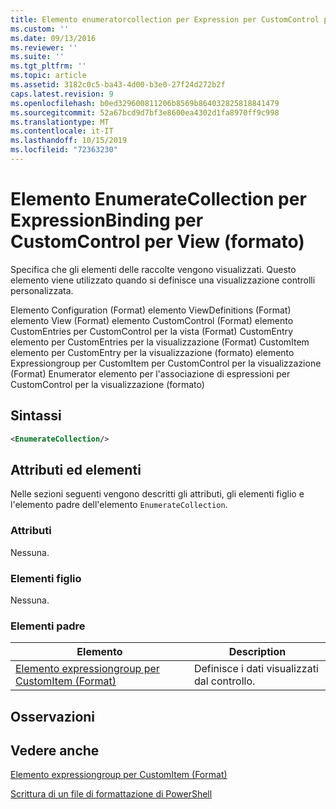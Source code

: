 ```yaml
---
title: Elemento enumeratorcollection per Expression per CustomControl per View (Format) | Microsoft Docs
ms.custom: ''
ms.date: 09/13/2016
ms.reviewer: ''
ms.suite: ''
ms.tgt_pltfrm: ''
ms.topic: article
ms.assetid: 3182c0c5-ba43-4d00-b3e0-27f24d272b2f
caps.latest.revision: 9
ms.openlocfilehash: b0ed329600811206b8569b864032825818841479
ms.sourcegitcommit: 52a67bcd9d7bf3e8600ea4302d1fa8970ff9c998
ms.translationtype: MT
ms.contentlocale: it-IT
ms.lasthandoff: 10/15/2019
ms.locfileid: "72363230"
---
```

# <a name="enumeratecollection-element-for-expressionbinding-for-customcontrol-for-view-format"></a>Elemento EnumerateCollection per ExpressionBinding per CustomControl per View (formato)

Specifica che gli elementi delle raccolte vengono visualizzati. Questo elemento viene utilizzato quando si definisce una visualizzazione controlli personalizzata.

Elemento Configuration (Format) elemento ViewDefinitions (Format) elemento View (Format) elemento CustomControl (Format) elemento CustomEntries per CustomControl per la vista (Format) CustomEntry elemento per CustomEntries per la visualizzazione (Format) CustomItem elemento per CustomEntry per la visualizzazione (formato) elemento Expressiongroup per CustomItem per CustomControl per la visualizzazione (Format) Enumerator elemento per l'associazione di espressioni per CustomControl per la visualizzazione (formato)

## <a name="syntax"></a>Sintassi

```xml
<EnumerateCollection/>
```

## <a name="attributes-and-elements"></a>Attributi ed elementi

Nelle sezioni seguenti vengono descritti gli attributi, gli elementi figlio e l'elemento padre dell'elemento `EnumerateCollection`.

### <a name="attributes"></a>Attributi

Nessuna.

### <a name="child-elements"></a>Elementi figlio

Nessuna.

### <a name="parent-elements"></a>Elementi padre

|Elemento|Description|
|-------------|-----------------|
|[Elemento expressiongroup per CustomItem (Format)](./expressionbinding-element-for-customitem-for-controls-for-configuration-format.md)|Definisce i dati visualizzati dal controllo.|

## <a name="remarks"></a>Osservazioni

## <a name="see-also"></a>Vedere anche

[Elemento expressiongroup per CustomItem (Format)](./expressionbinding-element-for-customitem-for-controls-for-configuration-format.md)

[Scrittura di un file di formattazione di PowerShell](./writing-a-powershell-formatting-file.md)
